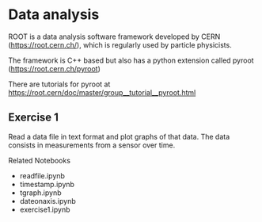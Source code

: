 # Data analysis

ROOT is a data analysis software framework developed by CERN (https://root.cern.ch/), which is regularly used by particle physicists.

The framework is C++ based but also has a python extension called pyroot (https://root.cern.ch/pyroot)

There are tutorials for pyroot at https://root.cern/doc/master/group__tutorial__pyroot.html 

## Exercise 1

Read a data file in text format and plot graphs of that data. The data consists in measurements from a sensor over time.

Related Notebooks
* readfile.ipynb
* timestamp.ipynb
* tgraph.ipynb
* dateonaxis.ipynb
* exercise1.ipynb

